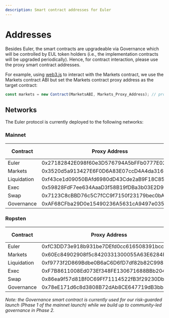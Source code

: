 ```yaml
---
description: Smart contract addresses for Euler
---
```


# Addresses

Besides Euler, the smart contracts are upgradeable via Governance which will be controlled by EUL token holders (i.e., the implementation contracts will be upgraded periodically). Hence, for contract interaction, please use the proxy smart contract addresses.

For example, using [web3.js](https://web3js.readthedocs.io/en/v1.2.11/web3-eth-contract.html) to interact with the Markets contract, we use the Markets contract ABI but set the Markets contract proxy address as the target contract:

```javascript
const markets = new Contract(MarketsABI, Markets_Proxy_Address); // proxy address
```

## Networks
The Euler protocol is currently deployed to the following networks:


### Mainnet

| Contract | Proxy Address | Etherscan (Proxy) | Etherscan (Implementation) | Source Code |
|-------|------|------|------|------|
| Euler | 0x27182842E098f60e3D576794A5bFFb0777E025d3 | | [Etherscan](https://etherscan.io/address/0x27182842E098f60e3D576794A5bFFb0777E025d3) | [GitHub](https://github.com/euler-xyz/euler-contracts/blob/master/contracts/Euler.sol) |
| Markets | 0x3520d5a913427E6F0D6A83E07ccD4A4da316e4d3 | [Etherscan](https://etherscan.io/address/0x3520d5a913427E6F0D6A83E07ccD4A4da316e4d3) | [Etherscan](https://etherscan.io/address/0xE5d0A7A3ad358792Ba037cB6eE375FfDe7Ba2Cd1) | [GitHub](https://github.com/euler-xyz/euler-contracts/blob/master/contracts/modules/Markets.sol) |
| Liquidation | 0xf43ce1d09050BAfd6980dD43Cde2aB9F18C85b34 | [Etherscan](https://etherscan.io/address/0xf43ce1d09050BAfd6980dD43Cde2aB9F18C85b34) | [Etherscan](https://etherscan.io/address/0xAed37a234cc880a9e3D9Fd9022013eE0A419493e) | [GitHub](https://github.com/euler-xyz/euler-contracts/blob/master/contracts/modules/Liquidation.sol) |
| Exec | 0x59828FdF7ee634AaaD3f58B19fDBa3b03E2D9d80 | [Etherscan](https://etherscan.io/address/0x59828FdF7ee634AaaD3f58B19fDBa3b03E2D9d80) | [Etherscan](https://etherscan.io/address/0x14cBaC4eC5673DEFD3968693ebA994F07F8436D2) | [GitHub](https://github.com/euler-xyz/euler-contracts/blob/master/contracts/modules/Exec.sol) |
| Swap | 0x7123C8cBBD76c5C7fCC9f7150f23179bec0bA341 | [Etherscan](https://etherscan.io/address/0x7123C8cBBD76c5C7fCC9f7150f23179bec0bA341) | [Etherscan](https://etherscan.io/address/0xe20582e7FB2E5D1D96D8c8A65B4cdC3F5Dc398f8) | [GitHub](https://github.com/euler-xyz/euler-contracts/blob/master/contracts/modules/Swap.sol) |
| Governance | 0xAF68CFba29D0e15490236A5631cA9497e035CD39 | [Etherscan](https://etherscan.io/address/0xAF68CFba29D0e15490236A5631cA9497e035CD39) | [Etherscan](https://etherscan.io/address/0x554ee3d9ed7E9ec21E186c7dd636430669812f73) | [GitHub](https://github.com/euler-xyz/euler-contracts/blob/master/contracts/modules/Governance.sol) |


### Ropsten

| Contract | Proxy Address | Etherscan (Proxy) | Etherscan (Implementation) | Source Code |
|-------|------|------|------|------|
| Euler | 0xfC3DD73e918b931be7DEfd0cc616508391bcc001 | | [Etherscan](https://ropsten.etherscan.io/address/0xfC3DD73e918b931be7DEfd0cc616508391bcc001) | [GitHub](https://github.com/euler-xyz/euler-contracts/blob/master/contracts/Euler.sol) |
| Markets | 0x60Ec84902908f5c8420331300055A63E6284F522 | [Etherscan](https://ropsten.etherscan.io/address/0x60Ec84902908f5c8420331300055A63E6284F522) | [Etherscan](https://ropsten.etherscan.io/address/0x0131DD364E9cAeCf3426DcaD4bf2681b3816444B) | [GitHub](https://github.com/euler-xyz/euler-contracts/blob/master/contracts/modules/Markets.sol) |
| Liquidation | 0xf9773f2D869Bdbe0B6aC6D6fD7df82b82C998DC7 | [Etherscan](https://ropsten.etherscan.io/address/0xf9773f2D869Bdbe0B6aC6D6fD7df82b82C998DC7) | [Etherscan](https://ropsten.etherscan.io/address/0xe6b5Cc3Da62fF1422143843d4ff3Ad1c94328c50) | [GitHub](https://github.com/euler-xyz/euler-contracts/blob/master/contracts/modules/Liquidation.sol) |
| Exec | 0xF7B8611008Ed073Ef348FE130671688BBb20409d | [Etherscan](https://ropsten.etherscan.io/address/0xF7B8611008Ed073Ef348FE130671688BBb20409d) | [Etherscan](https://ropsten.etherscan.io/address/0x8bE3F14630D395F6Bfa8886261F6E13DaD775f64) | [GitHub](https://github.com/euler-xyz/euler-contracts/blob/master/contracts/modules/Exec.sol) |
| Swap | 0x86ea9f57d81Bf0C69Ff71114522fB3f29230DbA6 | [Etherscan](https://ropsten.etherscan.io/address/0x86ea9f57d81Bf0C69Ff71114522fB3f29230DbA6) | [Etherscan](https://ropsten.etherscan.io/address/0xf8a4bbbE6Cf87F2a142E20500B0D208Da7dF3204) | [GitHub](https://github.com/euler-xyz/euler-contracts/blob/master/contracts/modules/Swap.sol) |
| Governance | 0x78eE171d6c8d3808B72dAb8CE647719dB3bb4cC9 | [Etherscan](https://etherscan.io/address/0x78eE171d6c8d3808B72dAb8CE647719dB3bb4cC9) | [Etherscan](https://ropsten.etherscan.io/address/0x45B49e1cF05899D369cC3043eD0143Edf24b061a) | [GitHub](https://github.com/euler-xyz/euler-contracts/blob/master/contracts/modules/Governance.sol) |



_Note: the Governance smart contract is currently used for our risk-guarded launch (Phase 1 of the mainnet launch) while we build up to community-led governance in Phase 2._

